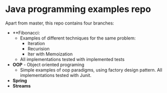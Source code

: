 # Java programming examples repo

Apart from master, this repo contains four branches:
  * **Fibonacci:
    * Examples of different techniques for the same problem: 
      * Iteration
      * Recurision
      * Iter with Memoization
    * All implementations tested with implemented tests
  * **OOP** - Object oriented programing
    *  Simple examples of oop paradigms, using factory design pattern. All implementations tested with Junit.
  * **Spring**
  * **Streams**
